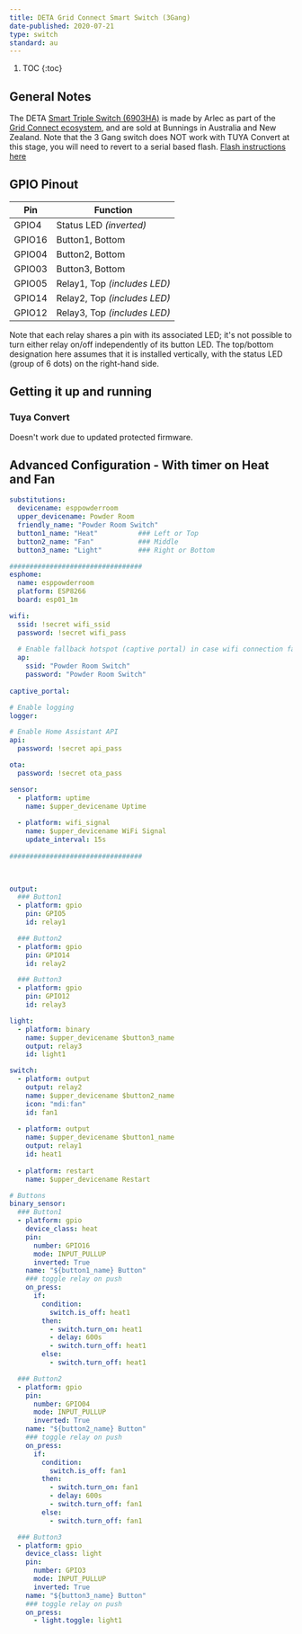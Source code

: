 ```yaml
---
title: DETA Grid Connect Smart Switch (3Gang)
date-published: 2020-07-21
type: switch
standard: au
---
```


1. TOC
{:toc}

## General Notes

The DETA [Smart Triple Switch (6903HA)](https://www.bunnings.com.au/deta-grid-connect-smart-triple-gang-touch-light-switch_p0161014) is made by Arlec as part of the [Grid Connect ecosystem](https://grid-connect.com.au/), and are sold at Bunnings in Australia and New Zealand.  Note that the 3 Gang switch does NOT work with TUYA Convert at this stage, you will need to revert to a serial based flash. [Flash instructions here](https://blog.mikejmcguire.com/2020/05/22/deta-grid-connect-3-and-4-gang-light-switches-and-home-assistant/)

## GPIO Pinout

| Pin     | Function                           |
|---------|------------------------------------|
| GPIO4   | Status LED *(inverted)*            |
| GPIO16  | Button1, Bottom                    |
| GPIO04  | Button2, Bottom                    |
| GPIO03  | Button3, Bottom                    |
| GPIO05  | Relay1, Top *(includes LED)*       |
| GPIO14  | Relay2, Top *(includes LED)*       |
| GPIO12  | Relay3, Top *(includes LED)*       |

Note that each relay shares a pin with its associated LED; it's not possible to turn either relay on/off independently of its button LED.
The top/bottom designation here assumes that it is installed vertically, with the status LED (group of 6 dots) on the right-hand side.

## Getting it up and running

### Tuya Convert

Doesn't work due to updated protected firmware.

## Advanced Configuration - With timer on Heat and Fan

```yaml
substitutions:
  devicename: esppowderroom
  upper_devicename: Powder Room
  friendly_name: "Powder Room Switch"
  button1_name: "Heat"          ### Left or Top
  button2_name: "Fan"           ### Middle
  button3_name: "Light"         ### Right or Bottom

#################################
esphome:
  name: esppowderroom
  platform: ESP8266
  board: esp01_1m

wifi:
  ssid: !secret wifi_ssid
  password: !secret wifi_pass
  
  # Enable fallback hotspot (captive portal) in case wifi connection fails
  ap:
    ssid: "Powder Room Switch"
    password: "Powder Room Switch"
    
captive_portal:

# Enable logging
logger:

# Enable Home Assistant API
api:
  password: !secret api_pass

ota:
  password: !secret ota_pass

sensor:
  - platform: uptime
    name: $upper_devicename Uptime
    
  - platform: wifi_signal
    name: $upper_devicename WiFi Signal
    update_interval: 15s 
    
#################################  
  


output:
  ### Button1
  - platform: gpio
    pin: GPIO5
    id: relay1

  ### Button2
  - platform: gpio
    pin: GPIO14
    id: relay2

  ### Button3
  - platform: gpio
    pin: GPIO12
    id: relay3

light:
  - platform: binary
    name: $upper_devicename $button3_name
    output: relay3
    id: light1

switch:
  - platform: output
    output: relay2
    name: $upper_devicename $button2_name
    icon: "mdi:fan"
    id: fan1
    
  - platform: output
    name: $upper_devicename $button1_name
    output: relay1
    id: heat1
    
  - platform: restart
    name: $upper_devicename Restart

# Buttons
binary_sensor:
  ### Button1
  - platform: gpio
    device_class: heat
    pin:
      number: GPIO16
      mode: INPUT_PULLUP
      inverted: True
    name: "${button1_name} Button"
    ### toggle relay on push
    on_press:
      if:
        condition:
          switch.is_off: heat1
        then:
          - switch.turn_on: heat1
          - delay: 600s
          - switch.turn_off: heat1
        else:
          - switch.turn_off: heat1  

  ### Button2
  - platform: gpio
    pin:
      number: GPIO04
      mode: INPUT_PULLUP
      inverted: True
    name: "${button2_name} Button"
    ### toggle relay on push
    on_press:
      if:
        condition:
          switch.is_off: fan1
        then:
          - switch.turn_on: fan1
          - delay: 600s
          - switch.turn_off: fan1
        else:
          - switch.turn_off: fan1

  ### Button3
  - platform: gpio
    device_class: light
    pin:
      number: GPIO3
      mode: INPUT_PULLUP
      inverted: True
    name: "${button3_name} Button"
    ### toggle relay on push
    on_press:
      - light.toggle: light1

```
